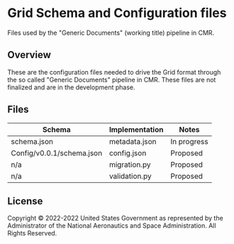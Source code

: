# Grid Schema and Configuration files
Files used by the "Generic Documents" (working title) pipeline in CMR.

## Overview
These are the configuration files needed to drive the Grid format through the so
called "Generic Documents" pipeline in CMR. These files are not finalized and
are in the development phase.

## Files

| Schema                    | Implementation  | Notes       |
| ------------------------- | --------------- | ----------- |
| schema.json               | metadata.json   | In progress |
| Config/v0.0.1/schema.json | config.json     | Proposed    |
| n/a                       | migration.py    | Proposed    |
| n/a                       | validation.py   | Proposed    |

## License

Copyright © 2022-2022 United States Government as represented by the
Administrator of the National Aeronautics and Space Administration. All Rights
Reserved.
